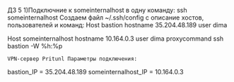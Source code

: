ДЗ 5
1)Подключние к someinternalhost в одну команду: ssh someinternalhost
Создаем файл ~/.ssh/config с описание хостов, пользователей и команд:
Host bastion
hostname 35.204.48.189
user dima

Host someinternalhost
hostname 10.164.0.3
user dima
proxycommand ssh bastion -W %h:%p

    VPN-сервер Pritunl Параметры подключения:

bastion_IP = 35.204.48.189
someinternalhost_IP = 10.164.0.3



